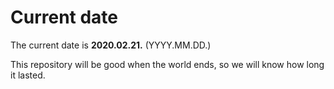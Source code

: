 # Current date

The current date is **2020.02.21.** (YYYY.MM.DD.)

This repository will be good when the world ends, so we will know how long it lasted.